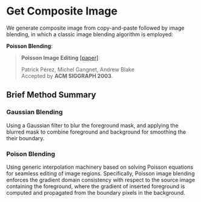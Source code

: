 # Get Composite Image

We generate composite image from copy-and-paste followed by image blending, in which a classic image blending algorithm is employed:

**Poisson Blending**:

> **Poisson Image Editing**  [[paper]](https://www.cs.jhu.edu/~misha/Fall07/Papers/Perez03.pdf)<br>
>
> Patrick Pérez, Michel Gangnet, Andrew Blake <br>
> Accepted by **ACM SIGGRAPH 2003**.

## Brief Method Summary

### Gaussian Blending

Using a Gaussian filter to blur the foreground mask, and applying the blurred mask to combine foreground and background for smoothing the their boundary.    

### Poison Blending

Using generic interpolation machinery based on solving Poisson equations for seamless editing of image regions. Specifically, Poisson image blending enforces the gradient domain consistency with respect to the source image containing the foreground, where the gradient of inserted foreground is computed and propagated from the boundary pixels in the background. 